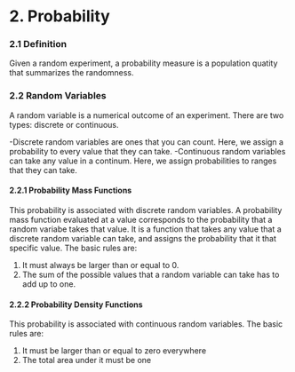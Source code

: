 # 2. Probability

### 2.1 Definition

Given a random experiment, a probability measure is a population quatity that summarizes the randomness.

### 2.2 Random Variables

A random variable is a numerical outcome of an experiment. There are two types: discrete or continuous.

-Discrete random variables are ones that you can count. Here, we assign a probability to every value that they can take.
-Continuous random variables can take any value in a continum. Here, we assign probabilities to ranges that they can take.

#### 2.2.1 Probability Mass Functions

This probability is associated with discrete random variables. A probability mass function evaluated at a value corresponds to the probability that a random variabe takes that value. It is a function that takes any value that a discrete random variable can take, and assigns the probability that it that specific value. The basic rules are:

1. It must always be larger than or equal to 0.
2. The sum of the possible values that a random variable can take has to add up to one.

#### 2.2.2 Probability Density Functions

This probability is associated with continuous random variables. The basic rules are:

1. It must be larger than or equal to zero everywhere
2. The total area under it must be one



